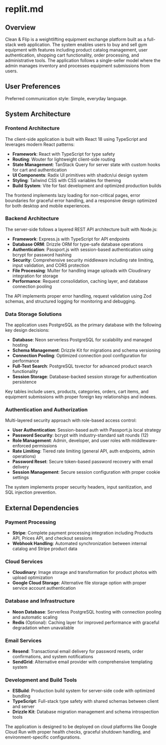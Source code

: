 # replit.md

## Overview

Clean & Flip is a weightlifting equipment exchange platform built as a full-stack web application. The system enables users to buy and sell gym equipment with features including product catalog management, user authentication, shopping cart functionality, order processing, and administrative tools. The application follows a single-seller model where the admin manages inventory and processes equipment submissions from users.

## User Preferences

Preferred communication style: Simple, everyday language.

## System Architecture

### Frontend Architecture
The client-side application is built with React 18 using TypeScript and leverages modern React patterns:
- **Framework**: React with TypeScript for type safety
- **Routing**: Wouter for lightweight client-side routing
- **State Management**: TanStack Query for server state with custom hooks for cart and authentication
- **UI Components**: Radix UI primitives with shadcn/ui design system
- **Styling**: Tailwind CSS with CSS variables for theming
- **Build System**: Vite for fast development and optimized production builds

The frontend implements lazy loading for non-critical pages, error boundaries for graceful error handling, and a responsive design optimized for both desktop and mobile experiences.

### Backend Architecture
The server-side follows a layered REST API architecture built with Node.js:
- **Framework**: Express.js with TypeScript for API endpoints
- **Database ORM**: Drizzle ORM for type-safe database operations
- **Authentication**: Passport.js with session-based authentication using bcrypt for password hashing
- **Security**: Comprehensive security middleware including rate limiting, input validation, and CORS protection
- **File Processing**: Multer for handling image uploads with Cloudinary integration for storage
- **Performance**: Request consolidation, caching layer, and database connection pooling

The API implements proper error handling, request validation using Zod schemas, and structured logging for monitoring and debugging.

### Data Storage Solutions
The application uses PostgreSQL as the primary database with the following key design decisions:
- **Database**: Neon serverless PostgreSQL for scalability and managed hosting
- **Schema Management**: Drizzle Kit for migrations and schema versioning
- **Connection Pooling**: Optimized connection pool configuration for performance
- **Full-Text Search**: PostgreSQL tsvector for advanced product search functionality
- **Session Storage**: Database-backed session storage for authentication persistence

Key tables include users, products, categories, orders, cart items, and equipment submissions with proper foreign key relationships and indexes.

### Authentication and Authorization
Multi-layered security approach with role-based access control:
- **User Authentication**: Session-based auth with Passport.js local strategy
- **Password Security**: bcrypt with industry-standard salt rounds (12)
- **Role Management**: Admin, developer, and user roles with middleware-enforced permissions
- **Rate Limiting**: Tiered rate limiting (general API, auth endpoints, admin operations)
- **Password Reset**: Secure token-based password recovery with email delivery
- **Session Management**: Secure session configuration with proper cookie settings

The system implements proper security headers, input sanitization, and SQL injection prevention.

## External Dependencies

### Payment Processing
- **Stripe**: Complete payment processing integration including Products API, Prices API, and checkout sessions
- **Webhook Handling**: Automated synchronization between internal catalog and Stripe product data

### Cloud Services
- **Cloudinary**: Image storage and transformation for product photos with upload optimization
- **Google Cloud Storage**: Alternative file storage option with proper service account authentication

### Database and Infrastructure
- **Neon Database**: Serverless PostgreSQL hosting with connection pooling and automatic scaling
- **Redis** (Optional): Caching layer for improved performance with graceful degradation when unavailable

### Email Services
- **Resend**: Transactional email delivery for password resets, order confirmations, and system notifications
- **SendGrid**: Alternative email provider with comprehensive templating system

### Development and Build Tools
- **ESBuild**: Production build system for server-side code with optimized bundling
- **TypeScript**: Full-stack type safety with shared schemas between client and server
- **Drizzle Kit**: Database migration management and schema introspection tools

The application is designed to be deployed on cloud platforms like Google Cloud Run with proper health checks, graceful shutdown handling, and environment-specific configurations.